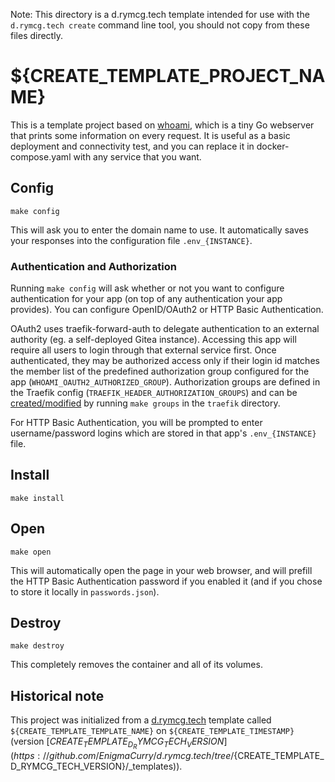 Note: This directory is a d.rymcg.tech template intended for use with the `d.rymcg.tech create` command line tool, you should not copy from these files directly.
# ${CREATE_TEMPLATE_PROJECT_NAME}

This is a template project based on
[whoami](https://github.com/traefik/whoami), which is a tiny Go
webserver that prints some information on every request. It is useful
as a basic deployment and connectivity test, and you can replace it in
docker-compose.yaml with any service that you want.

## Config

```
make config
```

This will ask you to enter the domain name to use.
It automatically saves your responses into the configuration file
`.env_{INSTANCE}`.

### Authentication and Authorization

Running `make config` will ask whether or not you want to configure
authentication for your app (on top of any authentication your app provides).
You can configure OpenID/OAuth2 or HTTP Basic Authentication.

OAuth2 uses traefik-forward-auth to delegate authentication to an external
authority (eg. a self-deployed Gitea instance). Accessing this app will
require all users to login through that external service first. Once
authenticated, they may be authorized access only if their login id matches the
member list of the predefined authorization group configured for the app
(`WHOAMI_OAUTH2_AUTHORIZED_GROUP`). Authorization groups are defined in the
Traefik config (`TRAEFIK_HEADER_AUTHORIZATION_GROUPS`) and can be
[created/modified](https://github.com/EnigmaCurry/d.rymcg.tech/blob/master/traefik/README.md#oauth2-authentication)
by running `make groups` in the `traefik` directory.

For HTTP Basic Authentication, you will be prompted to enter username/password
logins which are stored in that app's `.env_{INSTANCE}` file.

## Install

```
make install
```

## Open

```
make open
```

This will automatically open the page in your web browser, and will
prefill the HTTP Basic Authentication password if you enabled it (and
if you chose to store it locally in `passwords.json`).

## Destroy

```
make destroy
```

This completely removes the container and all of its volumes.

## Historical note

This project was initialized from a
[d.rymcg.tech](https://github.com/EnigmaCurry/d.rymcg.tech) template
called `${CREATE_TEMPLATE_TEMPLATE_NAME}` on
`${CREATE_TEMPLATE_TIMESTAMP}` (version
[${CREATE_TEMPLATE_D_RYMCG_TECH_VERSION}](https://github.com/EnigmaCurry/d.rymcg.tech/tree/${CREATE_TEMPLATE_D_RYMCG_TECH_VERSION}/_templates)).
